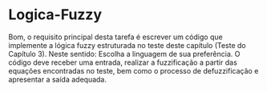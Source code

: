 # Logica-Fuzzy
Bom, o requisito principal desta tarefa é escrever um código que implemente a lógica fuzzy estruturada no teste deste capítulo (Teste do Capítulo 3). Neste sentido:  Escolha a linguagem de sua preferência. O código deve receber uma entrada, realizar a fuzzificação a partir das equações encontradas no teste, bem como o processo de defuzzificação e apresentar a saída adequada.
